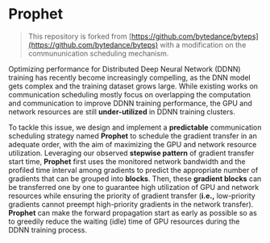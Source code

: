 # Prophet

> This repository is forked from [https://github.com/bytedance/byteps](https://github.com/bytedance/byteps) with a modification on the commununication scheduling mechanism.

Optimizing performance for Distributed Deep Neural Network (DDNN) training has recently become increasingly compelling, as the DNN model gets complex and the training dataset grows large. While existing works on communication scheduling mostly focus on overlapping the computation and communication to improve DDNN training performance, the GPU and network resources are still **under-utilized** in DDNN training clusters.

To tackle this issue, we design and implement a **predictable** communication scheduling strategy named **Prophet** to schedule the gradient transfer in an adequate order, with the aim of maximizing the GPU and network resource utilization. Leveraging our observed **stepwise pattern** of gradient transfer start time, **Prophet** first uses the monitored network bandwidth and the profiled time interval among gradients to predict the appropriate number of gradients that can be grouped into **blocks**. Then, these **gradient blocks** can be transferred one by one to guarantee high utilization of GPU and network resources while ensuring the priority of gradient transfer (**i.e.,** low-priority gradients cannot preempt high-priority gradients in the network transfer). **Prophet** can make the forward propagation start as early as possible so as to greedily reduce the waiting (idle) time of GPU resources during the DDNN training process.

